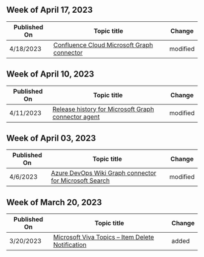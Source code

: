 <!-- This file is generated automatically each week. Changes made to this file will be overwritten.-->



## Week of April 17, 2023


| Published On |Topic title | Change |
|------|------------|--------|
| 4/18/2023 | [Confluence Cloud Microsoft Graph connector](/MicrosoftSearch/confluence-cloud-connector) | modified |


## Week of April 10, 2023


| Published On |Topic title | Change |
|------|------------|--------|
| 4/11/2023 | [Release history for Microsoft Graph connector agent](/MicrosoftSearch/graph-connector-agent-releases) | modified |


## Week of April 03, 2023


| Published On |Topic title | Change |
|------|------------|--------|
| 4/6/2023 | [Azure DevOps Wiki Graph connector for Microsoft Search](/MicrosoftSearch/azure-devops-wiki-connector) | modified |


## Week of March 20, 2023


| Published On |Topic title | Change |
|------|------------|--------|
| 3/20/2023 | [Microsoft Viva Topics – Item Delete Notification](/MicrosoftSearch/connectors-viva-topics-item-delete-notification) | added |
